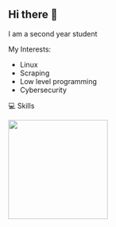## Hi there 👋


I am a second year student

My Interests:
* Linux
* Scraping
* Low level programming
* Cybersecurity

💻 Skills

 <img width="200px" src="https://cdn.jsdelivr.net/gh/devicons/devicon@latest/icons/c/c-original.svg" />
<!--
**hhgsx/hhgsx** is a ✨ _special_ ✨ repository because its `README.md` (this file) appears on your GitHub profile.

Here are some ideas to get you started:

- 🔭 I’m currently working on ...
- 🌱 I’m currently learning ...
- 👯 I’m looking to collaborate on ...
- 🤔 I’m looking for help with ...
- 💬 Ask me about ...
- 📫 How to reach me: ...
- 😄 Pronouns: ...
- ⚡ Fun fact: ...
-->
